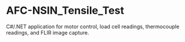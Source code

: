 # AFC-NSIN_Tensile_Test
C#/.NET application for motor control, load cell readings, thermocouple readings, and FLIR image capture.
